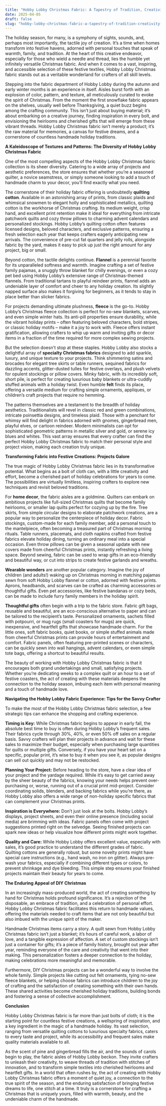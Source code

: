 ```yaml
---
title: "Hobby Lobby Christmas Fabric: A Tapestry of Tradition, Creativity, and Festive Spirit"
date: 2025-04-05
draft: false
slug: "hobby-lobby-christmas-fabric-a-tapestry-of-tradition-creativity-and-festive-spirit" 
---
```


The holiday season, for many, is a symphony of sights, sounds, and, perhaps most importantly, the tactile joy of creation. It’s a time when homes transform into festive havens, adorned with personal touches that speak of warmth, family, and tradition. At the heart of this creative endeavor, especially for those who wield a needle and thread, lies the humble yet infinitely versatile Christmas fabric. And when it comes to a vast, inspiring, and accessible selection of these festive textiles, Hobby Lobby Christmas fabric stands out as a veritable wonderland for crafters of all skill levels.

Stepping into the fabric department of Hobby Lobby during the autumn and early winter months is an experience in itself. Aisles burst forth with an explosion of color, pattern, and texture, all meticulously curated to evoke the spirit of Christmas. From the moment the first snowflake fabric appears on the shelves, usually well before Thanksgiving, a quiet buzz begins among the crafting community. This isn’t just about buying material; it’s about embarking on a creative journey, finding inspiration in every bolt, and envisioning the heirlooms and cherished gifts that will emerge from these vibrant threads. Hobby Lobby Christmas fabric isn’t merely a product; it’s the raw material for memories, a canvas for festive dreams, and a cornerstone of countless handmade holiday traditions.

**A Kaleidoscope of Textures and Patterns: The Diversity of Hobby Lobby Christmas Fabric**

One of the most compelling aspects of the Hobby Lobby Christmas fabric collection is its sheer diversity. Catering to a wide array of projects and aesthetic preferences, the store ensures that whether you’re a seasoned quilter, a novice seamstress, or simply someone looking to add a touch of handmade charm to your decor, you’ll find exactly what you need.

The cornerstone of their holiday fabric offering is undoubtedly **quilting cotton**. Available in an astonishing array of prints, from classic plaids and whimsical snowmen to elegant holly and sophisticated metallics, quilting cotton is the workhorse of Christmas crafting. Its medium weight, crisp hand, and excellent print retention make it ideal for everything from intricate patchwork quilts and cozy throw pillows to charming advent calendars and personalized stockings. Hobby Lobby’s quilting cotton often features licensed designs, beloved characters, and exclusive patterns, ensuring a fresh selection each year that keeps crafters eagerly anticipating new arrivals. The convenience of pre-cut fat quarters and jelly rolls, alongside fabric by the yard, makes it easy to pick up just the right amount for any project, big or small.

Beyond cotton, the tactile delights continue. **Flannel** is a perennial favorite for its unparalleled softness and warmth. Imagine crafting a set of festive family pajamas, a snuggly throw blanket for chilly evenings, or even a cozy pet bed using Hobby Lobby’s extensive range of Christmas-themed flannels. From traditional tartans to playful reindeer prints, flannel adds an undeniable layer of comfort and cheer to any holiday creation. Its slightly napped surface also makes it forgiving for beginners, as it tends to stay in place better than slicker fabrics.

For projects demanding ultimate plushness, **fleece** is the go-to. Hobby Lobby’s Christmas fleece collection is perfect for no-sew blankets, scarves, and even simple winter hats. Its anti-pill properties ensure durability, while the vibrant holiday prints – often featuring beloved characters, bold stripes, or classic holiday motifs – make it a joy to work with. Fleece offers instant gratification, allowing crafters to whip up warm and inviting gifts or decor items in a fraction of the time required for more complex sewing projects.

But the selection doesn’t stop at these staples. Hobby Lobby also stocks a delightful array of **specialty Christmas fabrics** designed to add sparkle, luxury, and unique texture to your projects. Think shimmering satins and brocades for elegant tree skirts or table runners, sequined fabrics for dazzling accents, glitter-dusted tulles for festive overlays, and plush velvets for opulent stockings or pillow covers. Minky fabric, with its incredibly soft, short pile, is perfect for creating luxurious baby blankets or ultra-cuddly stuffed animals with a holiday twist. Even humble **felt** finds its place, offering a versatile medium for crafting simple ornaments, appliques, or children’s craft projects that require no hemming.

The patterns themselves are a testament to the breadth of holiday aesthetics. Traditionalists will revel in classic red and green combinations, intricate poinsettia designs, and timeless plaid. Those with a penchant for whimsy will find delight in fabrics adorned with gnomes, gingerbread men, playful elves, or cartoon reindeer. Modern minimalists can opt for sophisticated geometric patterns in metallic silver and gold, or serene icy blues and whites. This vast array ensures that every crafter can find the perfect Hobby Lobby Christmas fabric to match their personal style and project vision, making each creation truly unique.

**Transforming Fabric into Festive Creations: Projects Galore**

The true magic of Hobby Lobby Christmas fabric lies in its transformative potential. What begins as a bolt of cloth can, with a little creativity and effort, become a cherished part of holiday celebrations for years to come. The possibilities are virtually limitless, inspiring crafters to explore new techniques and revisit beloved traditions.

For **home decor**, the fabric aisles are a goldmine. Quilters can embark on ambitious projects like full-sized Christmas quilts that become family heirlooms, or smaller lap quilts perfect for cozying up by the fire. Tree skirts, from simple circular designs to elaborate patchwork creations, are a popular way to personalize the centerpiece of holiday decor. Fabric stockings, custom-made for each family member, add a personal touch to the mantelpiece, often becoming a treasured part of Christmas morning rituals. Table runners, placemats, and cloth napkins crafted from festive fabrics elevate holiday dining, turning an ordinary meal into a special occasion. Even throw pillows can be given a seasonal update with new covers made from cheerful Christmas prints, instantly refreshing a living space. Beyond sewing, fabric can be used to wrap gifts in an eco-friendly and beautiful way, or cut into strips to create festive garlands and wreaths.

**Wearable wonders** are another popular category. Imagine the joy of children (and adults!) waking up on Christmas morning in matching pajamas sewn from soft Hobby Lobby flannel or cotton, adorned with festive prints. Aprons, headbands, and scarves can be crafted as charming accessories or thoughtful gifts. Even pet accessories, like festive bandanas or cozy beds, can be made to include furry family members in the holiday spirit.

**Thoughtful gifts** often begin with a trip to the fabric store. Fabric gift bags, reusable and beautiful, are an eco-conscious alternative to paper and can be tailored to the recipient’s taste. Personalized ornaments, sachets filled with potpourri, or mug rugs (small coasters for mugs) are quick, inexpensive, and heartfelt gifts that showcase handmade charm. For the little ones, soft fabric books, quiet books, or simple stuffed animals made from cheerful Christmas prints can provide hours of entertainment and comfort. Fabric panels, often featuring pre-printed scenes or characters, can be quickly sewn into wall hangings, advent calendars, or even simple tote bags, offering a shortcut to beautiful results.

The beauty of working with Hobby Lobby Christmas fabric is that it encourages both grand undertakings and small, satisfying projects. Whether you’re dedicating weeks to a complex quilt or an hour to a set of festive coasters, the act of creating with these materials deepens the connection to the holiday season, imbuing each item with personal meaning and a touch of handmade love.

**Navigating the Hobby Lobby Fabric Experience: Tips for the Savvy Crafter**

To make the most of the Hobby Lobby Christmas fabric selection, a few strategic tips can enhance the shopping and crafting experience.

**Timing is Key:** While Christmas fabric begins to appear in early fall, the absolute best time to buy is often during Hobby Lobby’s frequent sales. Their fabrics cycle through 30%, 40%, or even 50% off sales on a regular basis. Savvy crafters will plan their projects in advance and wait for these sales to maximize their budget, especially when purchasing large quantities for quilts or multiple gifts. Conversely, if you have your heart set on a specific, popular print, it’s wise to buy it when you see it, as popular designs can sell out quickly and may not be restocked.

**Planning Your Project:** Before heading to the store, have a clear idea of your project and the yardage required. While it’s easy to get carried away by the sheer beauty of the fabrics, knowing your needs helps prevent over-purchasing or, worse, running out of a crucial print mid-project. Consider coordinating solids, blenders, and backing fabrics while you’re there, as Hobby Lobby also offers a wide range of non-holiday specific fabrics that can complement your Christmas prints.

**Inspiration is Everywhere:** Don’t just look at the bolts. Hobby Lobby’s displays, project sheets, and even their online presence (including social media) are brimming with ideas. Fabric panels often come with project suggestions printed right on the selvedge. Seeing finished projects can spark new ideas or help visualize how different prints might work together.

**Quality and Care:** While Hobby Lobby offers excellent value, especially with sales, it’s good practice to understand the different grades of fabric. Quilting cottons are generally robust, but some novelty prints might have special care instructions (e.g., hand wash, no iron on glitter). Always pre-wash your fabrics, especially if combining different types or colors, to prevent shrinkage and dye bleeding. This simple step ensures your finished projects maintain their beauty for years to come.

**The Enduring Appeal of DIY Christmas**

In an increasingly mass-produced world, the act of creating something by hand for Christmas holds profound significance. It’s a rejection of the disposable, an embrace of tradition, and a celebration of personal effort. Hobby Lobby Christmas fabric facilitates this return to handmade values, offering the materials needed to craft items that are not only beautiful but also imbued with the unique spirit of the maker.

Handmade Christmas items carry a story. A quilt sewn from Hobby Lobby Christmas fabric isn’t just a blanket; it’s hours of careful work, a labor of love, and a tangible expression of affection. A set of custom stockings isn’t just a container for gifts; it’s a piece of family history, brought out year after year, reminding everyone of the care and creativity that went into their making. This personalization fosters a deeper connection to the holiday, making celebrations more meaningful and memorable.

Furthermore, DIY Christmas projects can be a wonderful way to involve the whole family. Simple projects like cutting out felt ornaments, tying no-sew fleece blankets, or helping choose fabrics can introduce children to the joy of crafting and the satisfaction of creating something with their own hands. These shared activities become cherished holiday traditions, building bonds and fostering a sense of collective accomplishment.

**Conclusion**

Hobby Lobby Christmas fabric is far more than just bolts of cloth; it is the starting point for countless festive creations, a wellspring of inspiration, and a key ingredient in the magic of a handmade holiday. Its vast selection, ranging from versatile quilting cottons to luxurious specialty fabrics, caters to every taste and project, while its accessibility and frequent sales make quality materials available to all.

As the scent of pine and gingerbread fills the air, and the sounds of carols begin to play, the fabric aisles of Hobby Lobby beckon. They invite crafters to unleash their creativity, to weave threads of tradition with stitches of innovation, and to transform simple textiles into cherished heirlooms and heartfelt gifts. In a world that often rushes by, the act of creating with Hobby Lobby Christmas fabric offers a moment of quiet joy, a connection to the true spirit of the season, and the enduring satisfaction of bringing festive dreams to life, one stitch at a time. It truly is a cornerstone for crafting a Christmas that is uniquely yours, filled with warmth, beauty, and the undeniable charm of the handmade.